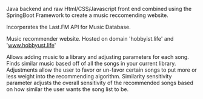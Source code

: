 
Java backend and raw Html/CSS/Javascript front end combined using the SpringBoot Framework to create a music reccomending website.

Incorperates the Last.FM API for Music Database.

Music recommender website. Hosted on domain 'hobbyist.life' and 'www.hobbyust.life'

Allows adding music to a library and adjusting parameters for each song. Finds similar music based off of all the songs in your current library.
Adjustments allow the user to favor or un-favor certain songs to put more or less weight into the recommending algorithm.
Similarity sensitivity parameter adjusts the overall sensitivity of the recommended songs based on how similar the user wants the song list to be.
